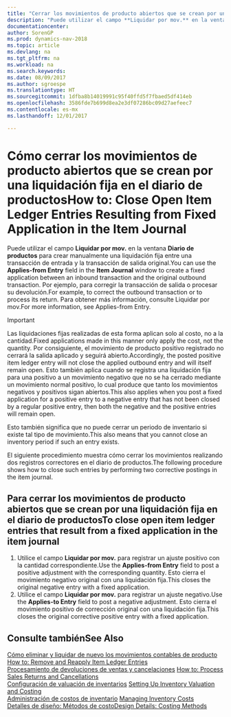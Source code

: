 ```yaml
---
title: "Cerrar los movimientos de producto abiertos que se crean por una liquidación fija en el diario de productos"
description: "Puede utilizar el campo **Liquidar por mov.** en la ventana **Diario de productos** para crear manualmente una liquidación fija entre una transacción de entrada y la transacción de salida original. Por ejemplo, para corregir la transacción de salida o procesar su devolución."
documentationcenter: 
author: SorenGP
ms.prod: dynamics-nav-2018
ms.topic: article
ms.devlang: na
ms.tgt_pltfrm: na
ms.workload: na
ms.search.keywords: 
ms.date: 08/09/2017
ms.author: sgroespe
ms.translationtype: HT
ms.sourcegitcommit: 1dfba8b14019991c95f40ffd5f7fbaed5df414eb
ms.openlocfilehash: 3586fde7b699d8ea2e3df07286bc09d27aefeec7
ms.contentlocale: es-mx
ms.lasthandoff: 12/01/2017

---
```

# <a name="how-to-close-open-item-ledger-entries-resulting-from-fixed-application-in-the-item-journal"></a><span data-ttu-id="f6b84-104">Cómo cerrar los movimientos de producto abiertos que se crean por una liquidación fija en el diario de productos</span><span class="sxs-lookup"><span data-stu-id="f6b84-104">How to: Close Open Item Ledger Entries Resulting from Fixed Application in the Item Journal</span></span>
<span data-ttu-id="f6b84-105">Puede utilizar el campo **Liquidar por mov.** en la ventana **Diario de productos** para crear manualmente una liquidación fija entre una transacción de entrada y la transacción de salida original.</span><span class="sxs-lookup"><span data-stu-id="f6b84-105">You can use the **Applies-from Entry** field in the **Item Journal** window to create a fixed application between an inbound transaction and the original outbound transaction.</span></span> <span data-ttu-id="f6b84-106">Por ejemplo, para corregir la transacción de salida o procesar su devolución.</span><span class="sxs-lookup"><span data-stu-id="f6b84-106">For example, to correct the outbound transaction or to process its return.</span></span> <span data-ttu-id="f6b84-107">Para obtener más información, consulte Liquidar por mov.</span><span class="sxs-lookup"><span data-stu-id="f6b84-107">For more information, see Applies-from Entry.</span></span>  

> [!IMPORTANT]  
>  <span data-ttu-id="f6b84-108">Las liquidaciones fijas realizadas de esta forma aplican solo al costo, no a la cantidad.</span><span class="sxs-lookup"><span data-stu-id="f6b84-108">Fixed applications made in this manner only apply the cost, not the quantity.</span></span> <span data-ttu-id="f6b84-109">Por consiguiente, el movimiento de producto positivo registrado no cerrará la salida aplicado y seguirá abierto.</span><span class="sxs-lookup"><span data-stu-id="f6b84-109">Accordingly, the posted positive item ledger entry will not close the applied outbound entry and will itself remain open.</span></span> <span data-ttu-id="f6b84-110">Esto también aplica cuando se registra una liquidación fija para una positivo a un movimiento negativo que no se ha cerrado mediante un movimiento normal positivo, lo cual produce que tanto los movimientos negativos y positivos sigan abiertos.</span><span class="sxs-lookup"><span data-stu-id="f6b84-110">This also applies when you post a fixed application for a positive entry to a negative entry that has not been closed by a regular positive entry, then both the negative and the positive entries will remain open.</span></span>  
>   
>  <span data-ttu-id="f6b84-111">Esto también significa que no puede cerrar un periodo de inventario si existe tal tipo de movimiento.</span><span class="sxs-lookup"><span data-stu-id="f6b84-111">This also means that you cannot close an inventory period if such an entry exists.</span></span>  

<span data-ttu-id="f6b84-112">El siguiente procedimiento muestra cómo cerrar los movimientos realizando dos registros correctores en el diario de productos.</span><span class="sxs-lookup"><span data-stu-id="f6b84-112">The following procedure shows how to close such entries by performing two corrective postings in the item journal.</span></span>  

## <a name="to-close-open-item-ledger-entries-that-result-from-a-fixed-application-in-the-item-journal"></a><span data-ttu-id="f6b84-113">Para cerrar los movimientos de producto abiertos que se crean por una liquidación fija en el diario de productos</span><span class="sxs-lookup"><span data-stu-id="f6b84-113">To close open item ledger entries that result from a fixed application in the item journal</span></span>  

1.  <span data-ttu-id="f6b84-114">Utilice el campo **Liquidar por mov.** para registrar un ajuste positivo con la cantidad correspondiente.</span><span class="sxs-lookup"><span data-stu-id="f6b84-114">Use the **Applies-from Entry** field to post a positive adjustment with the corresponding quantity.</span></span> <span data-ttu-id="f6b84-115">Esto cierra el movimiento negativo original con una liquidación fija.</span><span class="sxs-lookup"><span data-stu-id="f6b84-115">This closes the original negative entry with a fixed application.</span></span>  
2.  <span data-ttu-id="f6b84-116">Utilice el campo **Liquidar por mov.** para registrar un ajuste negativo.</span><span class="sxs-lookup"><span data-stu-id="f6b84-116">Use the **Applies-to Entry** field to post a negative adjustment.</span></span> <span data-ttu-id="f6b84-117">Esto cierra el movimiento positivo de corrección original con una liquidación fija.</span><span class="sxs-lookup"><span data-stu-id="f6b84-117">This closes the original corrective positive entry with a fixed application.</span></span>  

## <a name="see-also"></a><span data-ttu-id="f6b84-118">Consulte también</span><span class="sxs-lookup"><span data-stu-id="f6b84-118">See Also</span></span>  
[<span data-ttu-id="f6b84-119"> Cómo eliminar y liquidar de nuevo los movimientos contables de producto</span><span class="sxs-lookup"><span data-stu-id="f6b84-119"> How to: Remove and Reapply Item Ledger Entries</span></span>](finance-how-to-remove-and-reapply-item-entries.md)  
 <span data-ttu-id="f6b84-120">[Procesamiento de devoluciones de ventas y cancelaciones](sales-how-process-sales-returns-cancellations.md) </span><span class="sxs-lookup"><span data-stu-id="f6b84-120">[How to: Process Sales Returns and Cancellations](sales-how-process-sales-returns-cancellations.md) </span></span>  
 <span data-ttu-id="f6b84-121">[Configuración de valuación de inventarios](finance-set-up-inventory-valuation-and-costing.md) </span><span class="sxs-lookup"><span data-stu-id="f6b84-121">[Setting Up Inventory Valuation and Costing](finance-set-up-inventory-valuation-and-costing.md) </span></span>  
 <span data-ttu-id="f6b84-122">[Administración de costos de inventario](finance-manage-inventory-costs.md) </span><span class="sxs-lookup"><span data-stu-id="f6b84-122">[Managing Inventory Costs](finance-manage-inventory-costs.md) </span></span>  
 [<span data-ttu-id="f6b84-123">Detalles de diseño: Métodos de costo</span><span class="sxs-lookup"><span data-stu-id="f6b84-123">Design Details: Costing Methods</span></span>](design-details-costing-methods.md)

